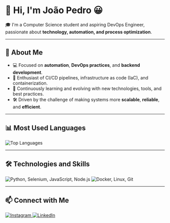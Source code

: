 # 👋 Hi, I'm João Pedro 😀

🎓 I'm a Computer Science student and aspiring DevOps Engineer, passionate about **technology, automation, and process optimization**.

---

## 🚀 About Me

- 💻 Focused on **automation**, **DevOps practices**, and **backend development**.
- 🔄 Enthusiast of CI/CD pipelines, infrastructure as code (IaC), and containerization.
- 🧠 Continuously learning and evolving with new technologies, tools, and best practices.
- 🛠️ Driven by the challenge of making systems more **scalable**, **reliable**, and **efficient**.

---

## 📊 Most Used Languages

<img src="https://github-readme-stats.vercel.app/api/top-langs?username=joaolouback&show_icons=true&locale=en&layout=compact" alt="Top Languages" />

---

## 🛠️ Technologies and Skills

<div style="display: inline_block">
  
<!-- Programming Languages -->
<img align="center" src="https://skillicons.dev/icons?i=python,selenium,javascript,nodejs" title="Python, Selenium, JavaScript, Node.js" />

<!-- DevOps & Cloud -->
<img align="center" src="https://skillicons.dev/icons?i=docker,linux,git" title="Docker, Linux, Git" />


</div>



---

## 📫 Connect with Me

<div>
  <a href="https://www.instagram.com/jpestevao_/" target="_blank">
    <img src="https://img.shields.io/badge/-Instagram-%23E4405F?style=for-the-badge&logo=instagram&logoColor=white" alt="Instagram">
  </a>
  <a href="https://www.linkedin.com/in/joaopedrobr/" target="_blank">
    <img src="https://img.shields.io/badge/-LinkedIn-%230077B5?style=for-the-badge&logo=linkedin&logoColor=white" alt="LinkedIn">
  </a>
</div>



